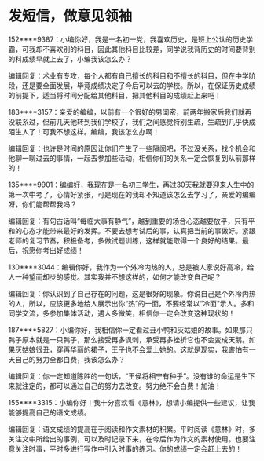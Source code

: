 # 发短信，做意见领袖

152****9387：小编你好，我是一名初一党，我喜欢历史，是班上公认的历史学霸，可我却不喜欢别的科目，因此其他科目比较差，同学说我背历史的时间要背别的科成绩早就上去了，小编我该怎么办？ 

编辑回复：术业有专攻，每个人都有自己擅长的科目和不擅长的科目，但在中学阶段，还是要全面发展，毕竟成绩决定了今后可以去的学校。所以，在保证历史成绩的前提下，适当将时间分配给其他科目，把其他科目的成绩赶上来吧！ 

183****3157：亲爱的编编，以前有一个很好的男闺密，前两年搬家后我们就再没联系过，但前几天他转到我们学校了，我们之间感觉特别生疏，生疏到几乎快成陌生人了！可我不想这样。编编，我该怎么办啊！ 

编辑回复：也许是时间的原因让你们产生了一些隔阂吧，不过没关系，找个机会和他聊一聊过去的事情，一起去参加些活动，相信你们的关系一定会恢复到从前那样的！ 

135****9901：编编好，我现在是一名初三学生，再过30天我就要迎来人生中的第一次中考了，心情好紧张，可是现在的我却不知道该怎么去学习了，亲爱的编编呀，你们能帮帮我吗？ 

编辑回复：有句古话叫“每临大事有静气”，越到重要的场合心态越要放平，只有平和的心态才能带来最好的发挥。不要去想考试后的事，认真把当前的事做好。紧跟老师的复习节奏，积极备考，多做试题训练，这样就能取得一个良好的结果。最后，祝愿你考出好成绩！ 

130****3044：编辑你好，我作为一个外冷内热的人，总是被人家说好高冷，给人一种望而却步的感觉。其实我并不想这样的，如何才能改变自己呢？ 

编辑回复：你认识到了自己存在的问题，这是很好的现象。你说自己是个外冷内热的人，所以，应该更多地给人展示出你“热”的一面，不要经常以“冷面”示人。多和同学交流，多参加集体活动，遇人多微笑，相信你一定会改变这种现状的！ 

187****5827：小编你好，我相信你一定看过丑小鸭和灰姑娘的故事。如果那只鸭子原本就是一只鸭子，那么接受再多讽刺，承受再多挫折它也不会变成天鹅。如果灰姑娘很丑，穿再华丽的裙子，王子也不会爱上她的。这就是现实，我害怕有一天自己的努力全都白费，我该怎么办？ 

编辑回复：你一定知道陈胜的一句话，“王侯将相宁有种乎”。没有谁的命运是生下来就注定的，都可以通过自己的努力去改变。努力绝不会白费！加油！ 

155****3315：小编你好！我十分喜欢看《意林》，想请小编提供一些建议，让我能够提高自己的语文成绩。 

编辑回复：语文成绩的提高在于阅读和作文素材的积累。平时阅读《意林》时，多关注文中所给出的事例，可以及时记录下来，在今后作为作文的素材使用。也要注意关注时事，平时多进行写作中引入时事的练习。你的成绩一定会赶上去的！